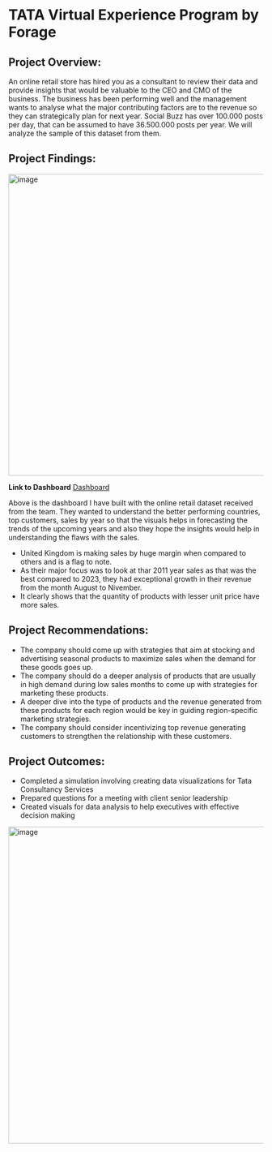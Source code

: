 # **TATA Virtual Experience Program by Forage**

## **Project Overview:**

An online retail store has hired you as a consultant to review their data and provide insights that would be valuable to the CEO and CMO of the business. The business has been performing well and the management wants to analyse what the major contributing factors are to the revenue so they can strategically plan for next year.
Social Buzz has over 100.000 posts per day, that can be assumed to have 36.500.000 posts per year. We will analyze the sample of this dataset from them.

## **Project Findings:**
<img width="595" alt="image" src="https://github.com/Gnpavan/TATA_Forage_Virtual_Internsjip_Program/assets/89655397/df9d068b-2187-45b8-9d2b-2b06440f3895">

**Link to Dashboard** [Dashboard](https://github.com/Gnpavan/TATA_Forage_Virtual_Internsjip_Program/blob/master/Task_3/Empowering%20Businees%20by%20Data%20Visualization%20Analytics%20DB.pbix)

Above is the dashboard I have built with the online retail dataset received from the team. They wanted to understand the better performing countries, top customers, sales by year so that the visuals helps in forecasting the trends of the upcoming years and also they hope the insights would help in understanding the flaws with the sales.

- United Kingdom is making sales by huge margin when compared to others and is a flag to note.
- As their major focus was to look at thar 2011 year sales as that was the best compared to 2023, they had exceptional growth in their revenue from the month August to Nivember.
- It clearly shows that the quantity of products with lesser unit price have more sales.

## **Project Recommendations:**

- The company should come up with strategies that aim at stocking and advertising seasonal products to maximize sales when the demand for these goods goes up.
- The company should do a deeper analysis of products that are usually in high demand during low sales months to come up with strategies for marketing these products.
- A deeper dive into the type of products and the revenue generated from these products for each region would be key in guiding region-specific marketing strategies.
- The company should consider incentivizing top revenue generating customers to strengthen the relationship with these customers.

## **Project Outcomes:**

- Completed a simulation involving creating data visualizations for Tata Consultancy Services
- Prepared questions for a meeting with client senior leadership
- Created visuals for data analysis to help executives with effective decision making

<img width="625" alt="image" src="https://github.com/Gnpavan/TATA_Forage_Virtual_Internsjip_Program/assets/89655397/b3afe5aa-731f-414d-90a3-5c9f29ce214d">



